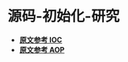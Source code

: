 # 源码-初始化-研究

- **[原文参考 IOC](https://yikun.github.io/2015/05/29/Spring-IOC核心源码学习/)**
- **[原文参考 AOP](https://www.cnblogs.com/xrq730/p/6753160.html)**
